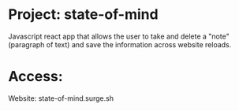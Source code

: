 # Project: state-of-mind
Javascript react app that allows the user to take and delete a "note" (paragraph of text) and
save the information across website reloads.

# Access:
Website: state-of-mind.surge.sh
